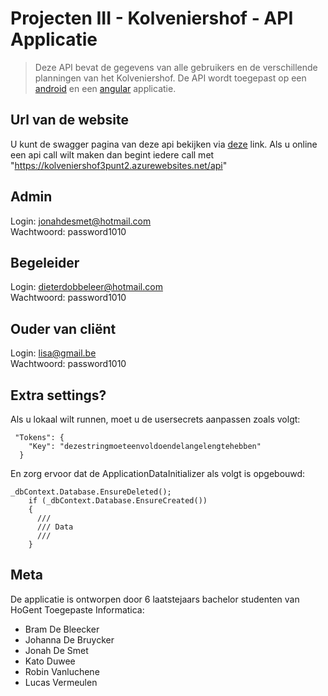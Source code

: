 # Projecten III - Kolveniershof - API Applicatie

> Deze API bevat de gegevens van alle gebruikers en de verschillende planningen van het Kolveniershof. De API wordt toegepast op een [android](https://github.com/HoGent-Projecten3/projecten3-1920-android-kolveniershof-groep-3) en een [angular](https://github.com/HoGent-Projecten3/projecten3-1920-angular-kolveniershof-groep-3) applicatie.

## Url van de website  

U kunt de swagger pagina van deze api bekijken via [deze](https://kolveniershof3punt2.azurewebsites.net/swagger/Index.html#/) link.
Als u online een api call wilt maken dan begint iedere call met "https://kolveniershof3punt2.azurewebsites.net/api"

## Admin  
Login: jonahdesmet@hotmail.com  
Wachtwoord: password1010  

## Begeleider  
Login: dieterdobbeleer@hotmail.com  
Wachtwoord: password1010  

## Ouder van cliënt 
Login: lisa@gmail.be  
Wachtwoord: password1010  

## Extra settings?
Als u lokaal wilt runnen, moet u de usersecrets aanpassen zoals volgt:
```
 "Tokens": {
    "Key": "dezestringmoeteenvoldoendelangelengtehebben"
  }
```
En zorg ervoor dat de ApplicationDataInitializer als volgt is opgebouwd:
```
_dbContext.Database.EnsureDeleted();
    if (_dbContext.Database.EnsureCreated())
    {
      ///
      /// Data
      ///
    }
```
## Meta
De applicatie is ontworpen door 6 laatstejaars bachelor studenten van HoGent Toegepaste Informatica:
- Bram De Bleecker
- Johanna De Bruycker
- Jonah De Smet
- Kato Duwee
- Robin Vanluchene
- Lucas Vermeulen
